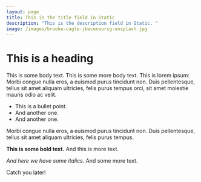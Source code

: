 ```yaml
---
layout: page
title: This is the title field in Static
description: "This is the description field in Static. "
image: /images/brooke-cagle-jbwcenourcg-unsplash.jpg
---
```

# This is a heading

This is some body text. This is some more body text. This is lorem ipsum: Morbi congue nulla eros, a euismod purus tincidunt non. Duis pellentesque, tellus sit amet aliquam ultricies, felis purus tempus orci, sit amet molestie mauris odio ac velit.

- This is a bullet point.
- And another one.
- And another one.

Morbi congue nulla eros, a euismod purus tincidunt non. Duis pellentesque, tellus sit amet aliquam ultricies, felis purus tempus.

**This is some bold text.** And this is more text.

_And here we have some italics_. And some more text.

Catch you later!
